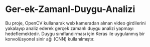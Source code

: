# Ger-ek-Zamanl-Duygu-Analizi
Bu proje, OpenCV kullanarak web kameradan alınan video girdilerini yakalayıp analiz ederek gerçek zamanlı duygu analizi yapmayı hedeflemektedir. Duygu sınıflandırması için Keras ile uygulanmış bir konvolüsyonel sinir ağı (CNN) kullanılmıştır.
